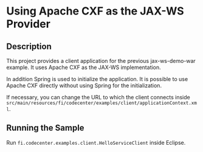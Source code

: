 Using Apache CXF as the JAX-WS Provider
=======================================

Description
-----------

This project provides a client application for the previous jax-ws-demo-war 
example. It uses Apache CXF as the JAX-WS implementation. 

In addition Spring is used to initialize the application. It is possible to 
use Apache CXF directly without using Spring for the initialization.

If necessary, you can change the URL to which the client connects inside
`src/main/resources/fi/codecenter/examples/client/applicationContext.xml`.

Running the Sample
------------------

Run `fi.codecenter.examples.client.HelloServiceClient` inside Eclipse.